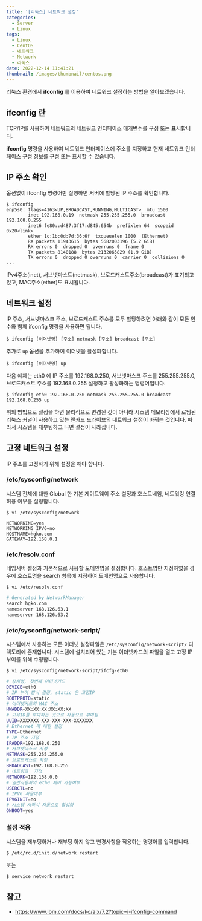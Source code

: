 ```yaml
---
title: '[리눅스] 네트워크 설정'
categories:
  - Server
  - Linux
tags:
  - Linux
  - CentOS
  - 네트워크
  - Network
  - 리눅스
date: 2022-12-14 11:41:21
thumbnail: /images/thumbnail/centos.png
---
```


리눅스 환경에서 **ifconfig** 를 이용하여 네트워크 설정하는 방법을 알아보겠습니다.

## ifconfig 란

TCP/IP를 사용하여 네트워크의 네트워크 인터페이스 매개변수를 구성 또는 표시합니다.

**ifconfig** 명령을 사용하여 네트워크 인터페이스에 주소를 지정하고 현재 네트워크 인터페이스 구성 정보를 구성 또는 표시할 수 있습니다.

## IP 주소 확인

옵션없이 ifconfig 명령어만 실행하면 서버에 할당된 IP 주소를 확인합니다.

```shell
$ ifconfig
enp5s0: flags=4163<UP,BROADCAST,RUNNING,MULTICAST>  mtu 1500
        inet 192.168.0.19  netmask 255.255.255.0  broadcast 192.168.0.255
        inet6 fe80::d487:3f17:d845:654b  prefixlen 64  scopeid 0x20<link>
        ether 1c:1b:0d:7d:36:6f  txqueuelen 1000  (Ethernet)
        RX packets 11943615  bytes 5682003196 (5.2 GiB)
        RX errors 0  dropped 0  overruns 0  frame 0
        TX packets 8140188  bytes 2132065829 (1.9 GiB)
        TX errors 0  dropped 0 overruns 0  carrier 0  collisions 0
...
```

IPv4주소(inet), 서브넷마스트(netmask), 브로드캐스트주소(broadcast)가 표기되고 있고, MAC주소(ether)도 표시됩니다.

## 네트워크 설정

IP 주소, 서브넷마스크 주소, 브로드캐스트 주소를 모두 할당하려면 아래와 같이 모든 인수와 함께 ifconfig 명령을 사용하면 됩니다.

```shell
$ ifconfig [이더넷명] [주소] netmask [주소] broadcast [주소]
```

추가로 `up` 옵션을 추가하여 이더넷을 활성화합니다.

```shell
$ ifconfig [이더넷명] up
```

다음 예제는 eth0 에 IP 주소를 192.168.0.250, 서브넷마스크 주소를 255.255.255.0, 브로드캐스트 주소를 192.168.0.255 설정하고 활성화하는 명령어입니다.

```shell
$ ifconfig eth0 192.168.0.250 netmask 255.255.255.0 broadcast 192.168.0.255 up
```

위의 방법으로 설정을 하면 물리적으로 변경된 것이 아니라 시스템 메모리상에서 로딩된 리눅스 커널이 사용하고 있는 랜카드 드라이브의 네트워크 설정이 바뀌는 것입니다.
따라서 시스템을 재부팅하고 나면 설정이 사라집니다.

## 고정 네트워크 설정

IP 주소를 고정하기 위해 설정을 해야 합니다.

### /etc/sysconfig/network

시스템 전체에 대한 Global 한 기본 게이트웨이 주소 설정과 호스트네임, 네트워킹 연결 허용 여부를 설정합니다.

```shell
$ vi /etc/sysconfig/network

NETWORKING=yes
NETWORKING_IPV6=no
HOSTNAME=hgko.com
GATEWAY=192.168.0.1
```

### /etc/resolv.conf

네임서버 설정과 기본적으로 사용할 도메인명을 설정합니다. 호스트명만 지정하였을 경우에 호스트명을 search 항목에 지정하여 도메인명으로 사용합니다.

```shell
$ vi /etc/resolv.conf
```

```bash
# Generated by NetworkManager
search hgko.com
nameserver 168.126.63.1
nameserver 168.126.63.2
```

### /etc/sysconfig/network-script/

시스템에서 사용하는 모든 이더넷 설정파일은 `/etc/sysconfig/network-script/` 디렉토리에 존재합니다. 시스템에 설치되어 있는 기본 이더넷카드의 파일을 열고 고정 IP 부여를 위해 수정합니다.

```shell
$ vi /etc/sysconfig/network-script/ifcfg-eth0
```

```bash
# 장치명, 첫번째 이더넷카드
DEVICE=eth0
# IP 부여 방식 결정, static 은 고정IP
BOOTPROTO=static
# 이더넷카드의 MAC 주소
HWADDR=XX:XX:XX:XX:XX:XX
# 고유ID를 부여하는 것으로 자동으로 부여됨
UUID=XXXXXXX-XXX-XXX-XXX-XXXXXXX
# Ethernet 에 대한 설정
TYPE=Ethernet
# IP 주소 지정
IPADDR=192.168.0.250
# 서브넷마스크 지정
NETMASK=255.255.255.0
# 브로드캐스트 지정
BROADCAST=192.168.0.255
# 네트워크  지정
NETWORK=192.168.0.0
# 일반사용자의 eth0 제어 가능여부
USERCTL=no
# IPV6 사용여부
IPV6INIT=no
# 시스템 시작시 자동으로 활성화
ONBOOT=yes
```

### 설정 적용

시스템을 재부팅하거나 재부팅 하지 않고 변경사항을 적용하는 명령어를 입력합니다.

```shell
$ /etc/rc.d/init.d/network restart
```

또는

```shell
$ service network restart
```

## 참고

- https://www.ibm.com/docs/ko/aix/7.2?topic=i-ifconfig-command
